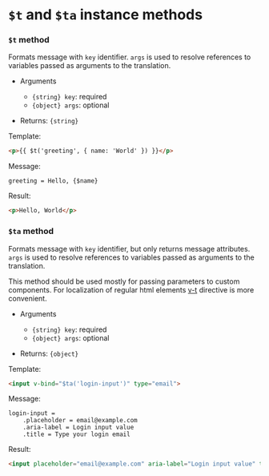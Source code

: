 # `$t` and `$ta` instance methods

### `$t` method

Formats message  with `key` identifier. `args` is used to resolve references to variables passed as arguments to the translation.

* Arguments
  * `{string} key`: required
  * `{object} args`: optional

* Returns: `{string}`

Template:
```html
<p>{{ $t('greeting', { name: 'World' }) }}</p>
```

Message:
```ftl
greeting = Hello, {$name}
```

Result:
```html
<p>Hello, World</p>
```

### `$ta` method

Formats message with `key` identifier, but only returns message attributes. `args` is used to resolve references to variables passed as arguments to the translation.

This method should be used mostly for passing parameters to custom components. For localization of regular html elements [v-t](/api/v-t-directive) directive is more convenient.

* Arguments
  * `{string} key`: required
  * `{object} args`: optional

* Returns: `{object}`

Template:
```html
<input v-bind="$ta('login-input')" type="email">
```

Message:
```ftl
login-input =
    .placeholder = email@example.com
    .aria-label = Login input value
    .title = Type your login email
```

Result:
```html
<input placeholder="email@example.com" aria-label="Login input value" title="Type your login email" type="email">
```
